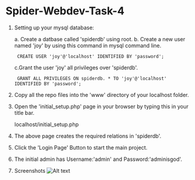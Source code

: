 # Spider-Webdev-Task-4

1. Setting up your mysql database:

    a. Create a datbase called 'spiderdb' using root.
    b. Create a new user named 'joy' by using this command in mysql command line.

        CREATE USER 'joy'@'localhost' IDENTIFIED BY 'password';

    c.Grant the user 'joy' all privileges over 'spiderdb'.

        GRANT ALL PRIVILEGES ON spiderdb. * TO 'joy'@'localhost' IDENTIFIED BY 'password';

2. Copy all the repo files into the 'www' directory of your localhost folder.

3. Open the 'initial_setup.php' page in your browser by typing this in your title bar.

    localhost/initial_setup.php

4. The above page creates the required relations in 'spiderdb'.

5. Click the 'Login Page' Button to start the main project.

6. The initial admin has Username:'admin' and Password:'adminisgod'.

7. Screenshots
    ![Alt text](https://github.com/AizenStorm/Spider-Webdev-Task-4/blob/master/Screenshot%20(3).png?raw=true)


